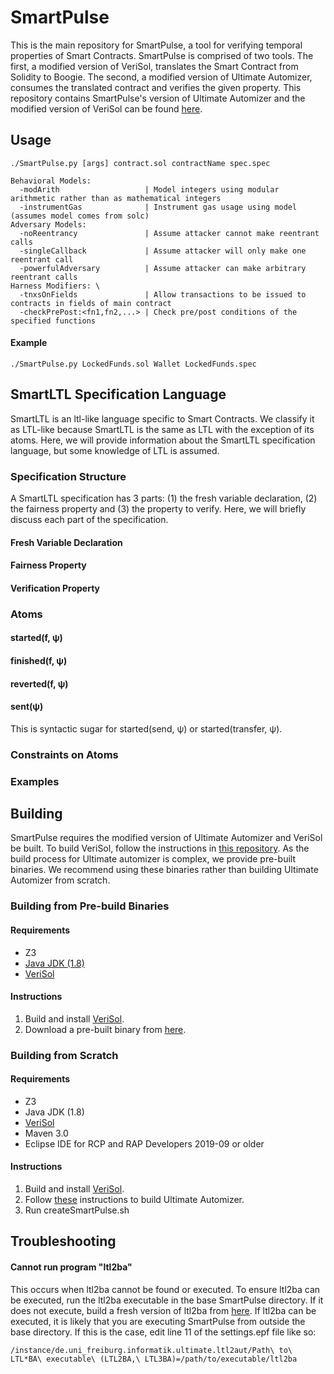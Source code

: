 # SmartPulse
This is the main repository for SmartPulse, a tool for verifying temporal properties of Smart Contracts. SmartPulse is comprised of two tools. The first, a modified version of VeriSol, translates the Smart Contract from Solidity to Boogie. The second, a modified version of Ultimate Automizer, consumes the translated contract and verifies the given property. This repository contains SmartPulse's version of Ultimate Automizer and the modified version of VeriSol can be found [here](https://github.com/utopia-group/verisol).

## Usage
```
./SmartPulse.py [args] contract.sol contractName spec.spec 

Behavioral Models: 
  -modArith                   | Model integers using modular arithmetic rather than as mathematical integers 
  -instrumentGas              | Instrument gas usage using model (assumes model comes from solc) 
Adversary Models: 
  -noReentrancy               | Assume attacker cannot make reentrant calls 
  -singleCallback             | Assume attacker will only make one reentrant call 
  -powerfulAdversary          | Assume attacker can make arbitrary reentrant calls 
Harness Modifiers: \
  -tnxsOnFields               | Allow transactions to be issued to contracts in fields of main contract 
  -checkPrePost:<fn1,fn2,...> | Check pre/post conditions of the specified functions 
```
#### Example
```
./SmartPulse.py LockedFunds.sol Wallet LockedFunds.spec
```

## SmartLTL Specification Language
SmartLTL is an ltl-like language specific to Smart Contracts. We classify it as LTL-like because SmartLTL is the same as LTL with the exception of its atoms. Here, we will provide information about the SmartLTL specification language, but some knowledge of LTL is assumed.
### Specification Structure
A SmartLTL specification has 3 parts: (1) the fresh variable declaration, (2) the fairness property and (3) the property to verify. Here, we will briefly discuss each part of the specification.
#### Fresh Variable Declaration
#### Fairness Property
#### Verification Property
### Atoms
#### started(f, &#968;)
#### finished(f, &#968;)
#### reverted(f, &#968;)
#### sent(&#968;)
This is syntactic sugar for started(send, &#968;) or started(transfer, &#968;).

### Constraints on Atoms
### Examples

## Building
SmartPulse requires the modified version of Ultimate Automizer and VeriSol be built. To build VeriSol, follow the instructions in [this repository](https://github.com/utopia-group/verisol). As the build process for Ultimate automizer is complex, we provide pre-built binaries. We recommend using these binaries rather than building Ultimate Automizer from scratch.

### Building from Pre-build Binaries

#### Requirements
 * Z3
 * [Java JDK (1.8)](https://www.oracle.com/java/technologies/javase/javase-jdk8-downloads.html)
 * [VeriSol](https://github.com/utopia-group/verisol)

#### Instructions
1. Build and install [VeriSol](https://github.com/utopia-group/verisol).
2. Download a pre-built binary from [here](https://github.com/utopia-group/SmartPulseTool/releases).

### Building from Scratch

#### Requirements
 * Z3
 * Java JDK (1.8)
 * [VeriSol](https://github.com/utopia-group/verisol)
 * Maven 3.0
 * Eclipse IDE for RCP and RAP Developers 2019-09 or older

#### Instructions
1. Build and install [VeriSol](https://github.com/utopia-group/verisol).
2. Follow [these](https://github.com/ultimate-pa/ultimate/wiki/Installation/2979de9af052431d7923beeb8a77dacc23d5e528) instructions to build Ultimate Automizer.
3. Run createSmartPulse.sh

## Troubleshooting
#### Cannot run program "ltl2ba"
This occurs when ltl2ba cannot be found or executed. To ensure ltl2ba can be executed, run the ltl2ba executable in the base SmartPulse directory. If it does not execute, build a fresh version of ltl2ba from [here](http://www.lsv.fr/~gastin/ltl2ba/download.php). If ltl2ba can be executed, it is likely that you are executing SmartPulse from outside the base directory. If this is the case, edit line 11 of the settings.epf file like so:
```
/instance/de.uni_freiburg.informatik.ultimate.ltl2aut/Path\ to\ LTL*BA\ executable\ (LTL2BA,\ LTL3BA)=/path/to/executable/ltl2ba
```
